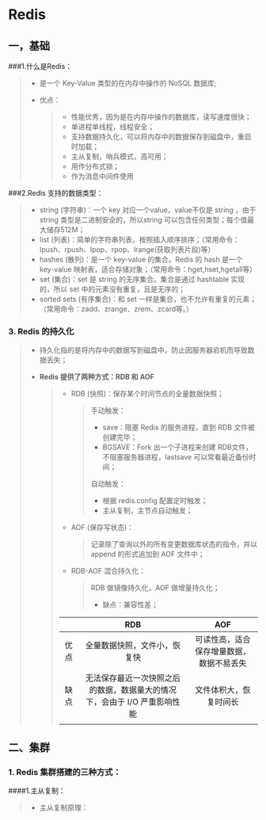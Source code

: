 # Redis

## 一，基础

###1.什么是Redis：

> + 是一个 Key-Value 类型的在内存中操作的 NoSQL 数据库;
>
> + 优点：
>
>   > + 性能优秀，因为是在内存中操作的数据库，读写速度很快；
>   > + 单进程单线程，线程安全；
>   > + 支持数据持久化，可以将内存中的数据保存到磁盘中，重启时加载；
>   > + 主从复制，哨兵模式，高可用；
>   > + 用作分布式锁；
>   > + 作为消息中间件使用

###2.Redis 支持的数据类型：

> + string (字符串)：一个 key 对应一个value，value不仅是 string ，由于string 类型是二进制安全的，所以string 可以包含任何类型；每个值最大储存512M；
> + list (列表)：简单的字符串列表，按照插入顺序排序；（常用命令：lpush、rpush、lpop、rpop、lrange(获取列表片段)等）
> + hashes (散列)：是一个 key-value 的集合。Redis 的 hash 是一个 key-value 映射表，适合存储对象；（常用命令：hget,hset,hgetall等）
> + set (集合)：set 是 string 的无序集合。集合是通过 hashtable 实现的，所以 set 中的元素没有重复，且是无序的；
> + sorted sets (有序集合)：和 set 一样是集合，也不允许有重复的元素；（常用命令：zadd、zrange、zrem、zcard等。）

### 3. Redis 的持久化

> + 持久化指的是将内存中的数据写到磁盘中，防止因服务器宕机而导致数据丢失；
>
> + **Redis 提供了两种方式：RDB 和 AOF**
>
>   > + RDB (快照)：保存某个时间节点的全量数据快照；
>   >
>   >   > 手动触发：
>   >   >
>   >   > + save：阻塞 Redis 的服务进程，直到 RDB 文件被创建完毕；
>   >   > + BGSAVE：Fork 出一个子进程来创建 RDB文件，不阻塞服务器进程，lastsave 可以常看最近备份时间；
>   >   >
>   >   > 自动触发：
>   >   >
>   >   > + 根据 redis.config 配置定时触发；
>   >   > + 主从复制，主节点自动触发；
>   >
>   > + AOF (保存写状态)：
>   >
>   >   > 记录除了查询以外的所有变更数据库状态的指令，并以 append 的形式追加到 AOF 文件中；
>   >
>   > + RDB-AOF 混合持久化：
>   >
>   >   > RDB 做镜像持久化，AOF 做增量持久化；
>   >   >
>   >   > + 缺点：兼容性差；
>   >
>   > |      |                             RDB                              |                   AOF                    |
>   > | :--: | :----------------------------------------------------------: | :--------------------------------------: |
>   > | 优点 |                 全量数据快照，文件小，恢复快                 | 可读性高，适合保存增量数据，数据不易丢失 |
>   > | 缺点 | 无法保存最近一次快照之后的数据，数据量大的情况下，会由于 I/O 严重影响性能 |          文件体积大，恢复时间长          |
>   > |      |                                                              |                                          |

## 二、集群

### 1. Redis 集群搭建的三种方式：

####1.主从复制：

> + 主从复制原理：